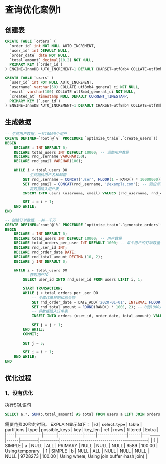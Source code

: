 # 查询优化案例1

## 创建表
```SQL
CREATE TABLE `orders` (
  `order_id` int NOT NULL AUTO_INCREMENT,
  `user_id` int DEFAULT NULL,
  `order_date` date NOT NULL,
  `total_amount` decimal(10,2) NOT NULL,
  PRIMARY KEY (`order_id`)
) ENGINE=InnoDB AUTO_INCREMENT=1 DEFAULT CHARSET=utf8mb4 COLLATE=utf8mb4_general_ci;

CREATE TABLE `users` (
  `user_id` int NOT NULL AUTO_INCREMENT,
  `username` varchar(50) COLLATE utf8mb4_general_ci NOT NULL,
  `email` varchar(100) COLLATE utf8mb4_general_ci NOT NULL,
  `created_at` timestamp NULL DEFAULT CURRENT_TIMESTAMP,
  PRIMARY KEY (`user_id`)
) ENGINE=InnoDB AUTO_INCREMENT=1 DEFAULT CHARSET=utf8mb4 COLLATE=utf8mb4_general_ci;
```

## 生成数据
```SQL
-- 生成用户数据，一共10000个用户
CREATE DEFINER=`root`@`%` PROCEDURE `optimize_train`.`create_users`()
BEGIN
    DECLARE i INT DEFAULT 0;
    DECLARE total_users INT DEFAULT 10000; -- 调整用户数量
    DECLARE rnd_username VARCHAR(50);
    DECLARE rnd_email VARCHAR(100);

    WHILE i < total_users DO
        -- 生成随机用户名和邮箱
        SET rnd_username = CONCAT('User', FLOOR(1 + RAND() * 10000000)); -- 假设用户名唯一
        SET rnd_email = CONCAT(rnd_username, '@example.com'); -- 假设邮箱唯一
        -- 将数据插入用户表
        INSERT INTO users (username, email) VALUES (rnd_username, rnd_email);

        SET i = i + 1;
    END WHILE;
END

-- 创建订单数据，一共一千万
CREATE DEFINER=`root`@`%` PROCEDURE `optimize_train`.`generate_orders`()
BEGIN
    DECLARE i INT DEFAULT 0;
    DECLARE total_users INT DEFAULT 10000; -- 用户数量
    DECLARE total_orders_per_user INT DEFAULT 1000; -- 每个用户的订单数量
    DECLARE rnd_user_id INT;
    DECLARE rnd_order_date DATE;
    DECLARE rnd_total_amount DECIMAL(10, 2);
    DECLARE j INT DEFAULT 0;

    WHILE i < total_users DO
        -- 获取用户ID
        SELECT user_id INTO rnd_user_id FROM users LIMIT i, 1;

        START TRANSACTION;
        WHILE j < total_orders_per_user DO
            -- 生成订单日期和总金额
            SET rnd_order_date = DATE_ADD('2020-01-01', INTERVAL FLOOR(RAND() * 1096) DAY); -- 2020-01-01和2022-12-31之间的随机日期
            SET rnd_total_amount = ROUND(RAND() * 1000, 2); -- 0到1000之间的随机总金额
            -- 将数据插入订单表
            INSERT INTO orders (user_id, order_date, total_amount) VALUES (rnd_user_id, rnd_order_date, rnd_total_amount);

            SET j = j + 1;
        END WHILE;
        COMMIT;
       
        SET j = 0;

        SET i = i + 1;
    END WHILE;
END
```

## 优化过程
### 1、没有优化
执行SQL语句
```SQL
SELECT a.*, SUM(b.total_amount) AS total FROM users a LEFT JOIN orders b on a.user_id = b.user_id GROUP BY a.user_id;
```
需要花费20秒的时间。
EXPLAIN显示如下：
| id | select_type | table | partitions | type | possible_keys | key  | key_len | ref  | rows    | filtered | Extra                                      |
|----|-------------|-------|------------|------|---------------|------|---------|------|---------|----------|--------------------------------------------|
|  1 | SIMPLE      | a     | NULL       | ALL  | PRIMARY       | NULL | NULL    | NULL |    9589 |   100.00 | Using temporary                            |
|  1 | SIMPLE      | b     | NULL       | ALL  | NULL          | NULL | NULL    | NULL | 9728273 |   100.00 | Using where; Using join buffer (hash join) |


